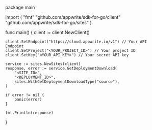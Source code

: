 package main

import (
    "fmt"
    "github.com/appwrite/sdk-for-go/client"
    "github.com/appwrite/sdk-for-go/sites"
)

func main() {
    client := client.NewClient()

    client.SetEndpoint("https://cloud.appwrite.io/v1") // Your API Endpoint
    client.SetProject("<YOUR_PROJECT_ID>") // Your project ID
    client.SetKey("<YOUR_API_KEY>") // Your secret API key

    service := sites.NewSites(client)
    response, error := service.GetDeploymentDownload(
        "<SITE_ID>",
        "<DEPLOYMENT_ID>",
        sites.WithGetDeploymentDownloadType("source"),
    )

    if error != nil {
        panic(error)
    }

    fmt.Println(response)
}
